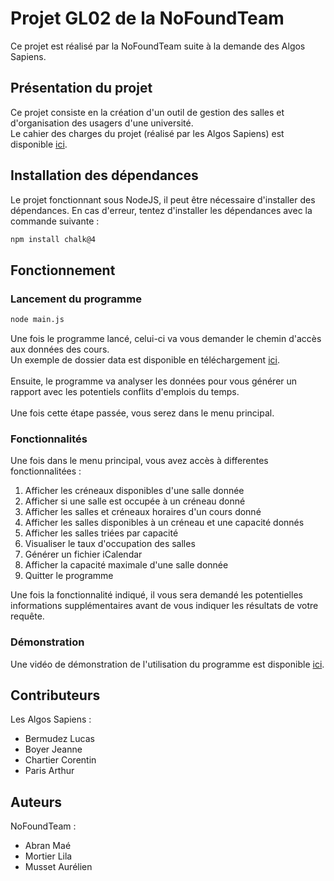 # Projet GL02 de la NoFoundTeam

Ce projet est réalisé par la NoFoundTeam suite à la demande des Algos Sapiens.
## Présentation du projet
Ce projet consiste en la création d'un outil de gestion des salles et d'organisation des usagers d'une université.\
Le cahier des charges du projet (réalisé par les Algos Sapiens) est disponible [ici](https://drive.google.com/file/d/1L5uby8bw0sJ85M3nuYX020e3dtGXyWy8/view?usp=sharing).

## Installation des dépendances
Le projet fonctionnant sous NodeJS, il peut être nécessaire d'installer des dépendances. En cas d'erreur, tentez d'installer les dépendances avec la commande suivante :

```bash
npm install chalk@4
```

## Fonctionnement 
### Lancement du programme 
```bash
node main.js
```
Une fois le programme lancé, celui-ci va vous demander le chemin d'accès aux données des cours.\
Un exemple de dossier data est disponible en téléchargement [ici](https://drive.google.com/file/d/1fT2q1QvIYl6LuxS_g-cqWjmS5bBKgYzL/view?usp=drive_link).\
\
Ensuite, le programme va analyser les données pour vous générer un rapport avec les potentiels conflits d'emplois du temps.
\
\
Une fois cette étape passée, vous serez dans le menu principal.
### Fonctionnalités
Une fois dans le menu principal, vous avez accès à differentes fonctionnalitées :
1) Afficher les créneaux disponibles d'une salle donnée
2) Afficher si une salle est occupée à un créneau donné
3) Afficher les salles et créneaux horaires d'un cours donné
4) Afficher les salles disponibles à un créneau et une capacité donnés
5) Afficher les salles triées par capacité
6) Visualiser le taux d'occupation des salles
7) Générer un fichier iCalendar
8) Afficher la capacité maximale d'une salle donnée
9) Quitter le programme

Une fois la fonctionnalité indiqué, il vous sera demandé les potentielles informations supplémentaires avant de vous indiquer les résultats de votre requête.
### Démonstration 
Une vidéo de démonstration de l'utilisation du programme est disponible [ici](https://drive.google.com/file/d/1Wbp_kOUl3d-fjzd4SITAmiQv6SQKoJNh/view?usp=sharing).
## Contributeurs
Les Algos Sapiens :
- Bermudez Lucas
- Boyer Jeanne
- Chartier Corentin
- Paris Arthur
## Auteurs
NoFoundTeam :
- Abran Maé
- Mortier Lila
- Musset Aurélien